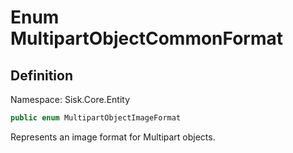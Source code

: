 # Enum MultipartObjectCommonFormat

## Definition
Namespace: Sisk.Core.Entity

```csharp
public enum MultipartObjectImageFormat
```

Represents an image format for Multipart objects.

